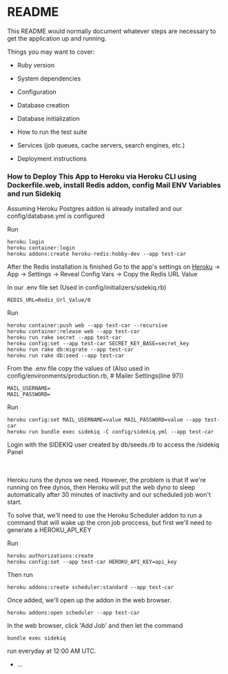 # README

This README would normally document whatever steps are necessary to get the
application up and running.

Things you may want to cover:

* Ruby version

* System dependencies

* Configuration

* Database creation

* Database initialization

* How to run the test suite

* Services (job queues, cache servers, search engines, etc.)

* Deployment instructions

### How to Deploy This App to Heroku via Heroku CLI using Dockerfile.web, install Redis addon, config Mail ENV Variables and run Sidekiq
Assuming Heroku Postgres addon is already installed and our config/database.yml is configured

Run
```
heroku login
heroku container:login
heroku addons:create heroku-redis:hobby-dev --app test-car
```

After the Redis installation is finished
Go to the app's settings on [Heroku](https://heroku.com/) -> App -> Settings -> Reveal Config Vars -> Copy the Redis URL Value

In our .env file set (Used in config/initializers/sidekiq.rb)
```
REDIS_URL=Redis_Url_Value/0
```

Run
```
heroku container:push web --app test-car --recursive
heroku container:release web --app test-car
heroku run rake secret --app test-car
heroku config:set --app test-car SECRET_KEY_BASE=secret_key
heroku run rake db:migrate --app test-car
heroku run rake db:seed --app test-car
```

From the .env file copy the values of (Also used in config/environments/production.rb, # Mailer Settings(line 97))
```
MAIL_USERNAME=
MAIL_PASSWORD=
```

Run
```
heroku config:set MAIL_USERNAME=value MAIL_PASSWORD=value --app test-car
heroku run bundle exec sidekiq -C config/sidekiq.yml --app test-car
```
Login with the SIDEKIQ user created by db/seeds.rb to access the /sidekiq Panel 

<br>
<br>
Heroku runs the dynos we need. However, the problem is that If we're running on free dynos, then Heroku will put the web dyno to sleep automatically after 30 minutes of inactivity and our scheduled job won't start.

To solve that, we'll need to use the Heroku Scheduler addon to run a command that will wake up the cron job proccess, but first we'll need to generate a HEROKU_API_KEY

Run
```
heroku authorizations:create
heroku config:set --app test-car HEROKU_API_KEY=api_key
```

Then run
```
heroku addons:create scheduler:standard --app test-car
```

Once added, we'll open up the addon in the web browser.
```
heroku addons:open scheduler --app test-car
```

In the web browser, click 'Add Job' and then let the command 
```
bundle exec sidekiq
```
run everyday at 12:00 AM UTC.


* ...
